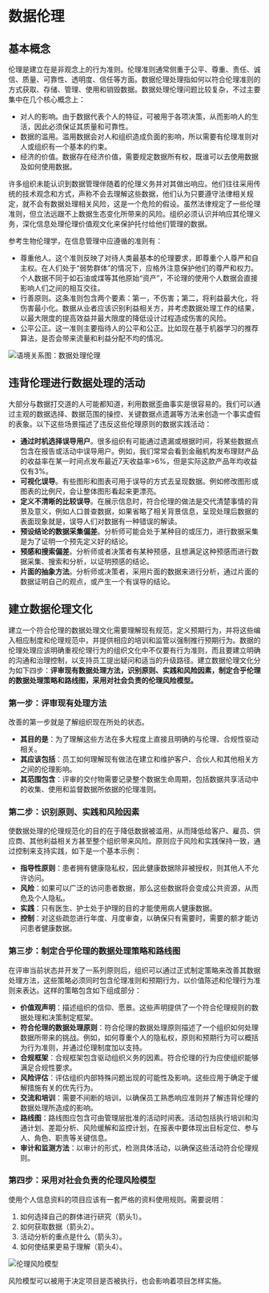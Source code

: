# 数据伦理

## 基本概念

伦理是建立在是非观念上的行为准则。伦理准则通常侧重于公平、尊重、责任、诚信、质量、可靠性、透明度、信任等方面。数据伦理处理指如何以符合伦理准则的方式获取、存储、管理、使用和销毁数据。数据处理伦理问题比较复杂，不过主要集中在几个核心概念上：
- 对人的影响。由于数据代表个人的特征，可被用于各项决策，从而影响人的生活，因此必须保证其质量和可靠性。
- 数据的滥用。滥用数据会对人和组织造成负面的影响，所以需要有伦理准则对人或组织有一个基本的约束。
- 经济的价值。数据存在经济价值，需要规定数据所有权，既谁可以去使用数据及如何使用数据。

许多组织未能认识到数据管理伴随着的伦理义务并对其做出响应。他们往往采用传统的技术观念和方式，声称不会去理解这些数据，他们认为只要遵守法律相关规定，就不会有数据处理相关风险，这是一个危险的假设。虽然法律规定了一些伦理准则，但立法远跟不上数据生态变化所带来的风险。组织必须认识并响应其伦理义务，深化信息处理伦理价值观文化来保护托付给他们管理的数据。

参考生物伦理学，在信息管理中应遵循的准则有：
- 尊重他人。这个准则反映了对待人类最基本的伦理要求，即尊重个人尊严和自主权。在人们处于“弱势群体”的情况下，应格外注意保护他们的尊严和权力。个人数据不同于如石油或煤等其他原始“资产”，不论理的使用个人数据会直接影响人们之间的相互交往。
- 行善原则。这条准则包含两个要素：第一，不伤害；第二，将利益最大化，将伤害最小化。数据从业者应该识别利益相关方，并考虑数据处理工作的结果，以最大限度的提高效益并最大限度的降低设计过程造成伤害的风险。
- 公平公正。这一准则主要指待人的公平和公正。比如现在基于机器学习的推荐算法，是否会带来流量和利益分配不均的情况。

![语境关系图：数据处理伦理](https://pics5.baidu.com/feed/bf096b63f6246b606851a2bf6a0d2445530fa298.jpeg)


## 违背伦理进行数据处理的活动

大部分与数据打交道的人可能都知道，利用数据歪曲事实是很容易的。我们可以通过主观的数据选择、数据范围的操控、关键数据点遗漏等方法来创造一个事实虚假的表象。以下这些场景描述了违反这些伦理原则的数据实践活动：

- **通过时机选择误导用户**。很多组织有可能通过遗漏或根据时间，将某些数据点包含在报告或活动中误导用户。例如，我们常常会看到金融机构发布理财产品的收益率在某一时间点发布最近7天收益率>6%，但是实际这款产品年均收益仅有3%。
- **可视化误导**。有些图形和图表可用于误导的方式去呈现数据。例如修改图形或图表的比例尺，会让整体图形看起来更漂亮。
- **定义不清晰的比较误导**。在展示信息时，符合伦理的做法是交代清楚事情的背景及意义，例如人口普查数据，如果省略了相关背景信息，呈现处理后数据的表面现象就是，误导人们对数据有一种错误的解读。
- **预设结论的数据采集偏差**。分析师可能会处于某种目的或压力，进行数据采集是为了证明一个预先定义好的结论。
- **预感和搜索偏差**。分析师或者决策者有某种预感，且想满足这种预感而进行数据采集、搜索和分析，以证明预感的结论。
- **片面的抽象方法**。分析师或决策者，采用片面的数据来进行分析，通过片面的数据证明自己的观点，或产生一个有误导的结论。

## 建立数据伦理文化

建立一个符合伦理的数据处理文化需要理解现有规范，定义预期行为，并将这些编入相应制度和伦理规范中，并提供相应的培训和监管以强制推行预期行为。数据的伦理处理应该明确重视伦理行为的组织文化中不仅要有行为准则，而且要建立明确的沟通和治理控制，以支持员工提出疑问和适当的升级路径。建立数据伦理文化分为如下四步：**评审现有数据处理方法，识别原则、实践和风险因素，制定合乎伦理的数据处理策略和路线图，采用对社会负责的伦理风险模型。**

### 第一步：评审现有处理方法

改善的第一步就是了解组织现在所处的状态。
- **其目的是**：为了理解这些方法在多大程度上直接且明确的与伦理、合规性驱动相关。
- **其应该包括**：员工如何理解现有做法在建立和维护客户、合伙人和其他相关方之间的伦理影响。
- **其范围包含**：评审的交付物需要记录整个数据生命周期，包括数据共享活动中的收集、使用和监督数据所依据的伦理准则。

### 第二步：识别原则、实践和风险因素

使数据处理的伦理规范化的目的在于降低数据被滥用，从而降低给客户、雇员、供应商、其他利益相关方甚至整个组织带来风险。原则应于风险和实践保持一致，通过控制来支持实践，如下是一个基本示例：
- **指导性原则**：患者拥有健康隐私权，因此健康数据除非被授权，则其他人不允许访问。
- **风险**：如果可以广泛的访问患者数据，那么这些数据将会变成公共资源，从而危及个人隐私。
- **实践**：只有医生、护士处于护理的目的才能使用病人健康数据。
- **控制**：对这些疏忽进行年度、月度审查，以确保只有需要时，需要的额才能访问患者健康数据。

### 第三步：制定合乎伦理的数据处理策略和路线图

在评审当前状态并开发了一系列原则后，组织可以通过正式制定策略来改善其数据处理方法，这些策略必须同时包含伦理准则和预期行为，以价值陈述和伦理行为准则来表达。这样的策略包含如下组成部分：
- **价值观声明**：描述组织的信仰、愿景。这些声明提供了一个符合伦理规则的数据处理和决策制定框架。
- **符合伦理的数据处理原则**：符合伦理的数据处理原则描述了一个组织如何处理数据所带来的挑战。例如，如何尊重个人的隐私权，原则和预期行为可以概括为行为准则，并通过伦理制度加以支持。
- **合规框架**：合规框架包含驱动组织义务的因素。符合伦理的行为应使组织能够满足合规性要求。
- **风险评估**：评估组织内部特殊问题出现的可能性及影响。这些应用于确定于缓解措施有关的优先行为。
- **交流和培训**：需要不间断的培训，以确保员工熟悉响应准则并了解违背伦理的数据处理所造成的影响。
- **路线图**：路线图应包含可由管理层批准的活动时间表。活动包括执行培训和沟通计划、差距分析、风险缓解和监控计划，在报表中要体现出目标定位、参与人、角色、职责等关键信息。
- **审计和监测方法**：以审计的形式，检测具体活动，以确保这些活动符合伦理规则。

### 第四步：采用对社会负责的伦理风险模型

使用个人信息资料的项目应该有一套严格的资料使用规则。需要说明：
1. 如何选择自己的群体进行研究（箭头1）。
2. 如何获取数据（箭头2）。
3. 活动分析的重点是什么（箭头3）。
4. 如何使结果更易于理解（箭头4）。


![伦理风险模型](http://p6.itc.cn/images03/20200520/b5a95047121541378406429254c4328f.jpeg)

风险模型可以被用于决定项目是否被执行，也会影响着项目怎样实施。
